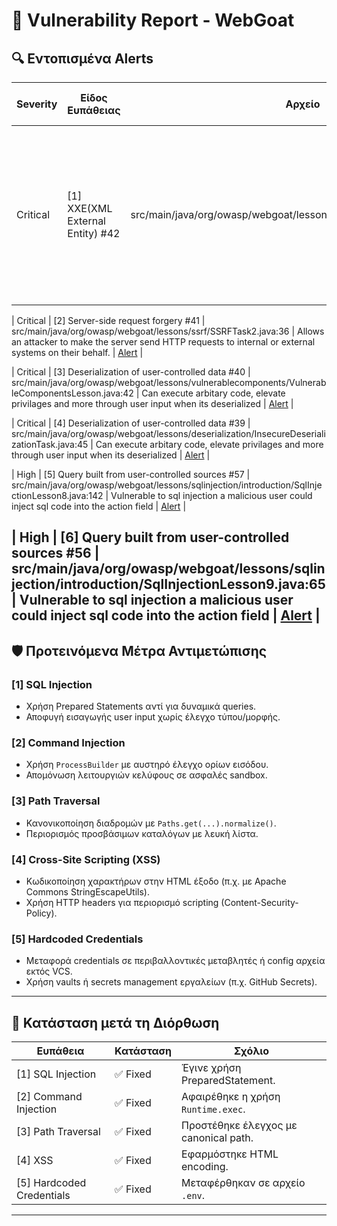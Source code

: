 
# 📄 Vulnerability Report - WebGoat

## 🔍 Εντοπισμένα Alerts

| Severity | Είδος Ευπάθειας     | Αρχείο                          | Περιγραφή                                      | Link στο CVE |
|----------|---------------------|----------------------------------|------------------------------------------------|----------------|
| Critical | [1] XXE(XML External Entity) #42     | src/main/java/org/owasp/webgoat/lessons/xxe/CommentsCache.java:79 | Resolving XML external entity in user-controlled data, an attacker could read local files and perform DoS attacks | [Alert](https://cwe.mitre.org/data/definitions/611.html)     |

| Critical | [2] Server-side request forgery  #41 | src/main/java/org/owasp/webgoat/lessons/ssrf/SSRFTask2.java:36        | Allows an attacker to make the server send HTTP requests to internal or external systems on their behalf. | [Alert](https://cwe.mitre.org/data/definitions/918.html)     |

| Critical     | [3]  Deserialization of user-controlled data  #40 | src/main/java/org/owasp/webgoat/lessons/vulnerablecomponents/VulnerableComponentsLesson.java:42 | Can execute arbitary code, elevate privilages and more through user input when its deserialized | [Alert](https://cwe.mitre.org/data/definitions/918.html   )     |

| Critical     | [4] Deserialization of user-controlled data #39 | src/main/java/org/owasp/webgoat/lessons/deserialization/InsecureDeserializationTask.java:45     | Can execute arbitary code, elevate privilages and more through user input when its deserialized | [Alert](https://cwe.mitre.org/data/definitions/502.html)     |

| High     | [5] Query built from user-controlled sources #57 | src/main/java/org/owasp/webgoat/lessons/sqlinjection/introduction/SqlInjectionLesson8.java:142        | Vulnerable to sql injection a malicious user could inject sql code into the action field     | [Alert](https://nvd.nist.gov/vuln/detail/CVE-2023-37197)     |

| High     | [6] Query built from user-controlled sources #56 | src/main/java/org/owasp/webgoat/lessons/sqlinjection/introduction/SqlInjectionLesson9.java:65          | Vulnerable to sql injection a malicious user could inject sql code into the action field     | [Alert](https://nvd.nist.gov/vuln/detail/CVE-2023-37197)     |
---

## 🛡️ Προτεινόμενα Μέτρα Αντιμετώπισης

### [1] SQL Injection
- Χρήση Prepared Statements αντί για δυναμικά queries.
- Αποφυγή εισαγωγής user input χωρίς έλεγχο τύπου/μορφής.

### [2] Command Injection
- Χρήση `ProcessBuilder` με αυστηρό έλεγχο ορίων εισόδου.
- Απομόνωση λειτουργιών κελύφους σε ασφαλές sandbox.

### [3] Path Traversal
- Κανονικοποίηση διαδρομών με `Paths.get(...).normalize()`.
- Περιορισμός προσβάσιμων καταλόγων με λευκή λίστα.

### [4] Cross-Site Scripting (XSS)
- Κωδικοποίηση χαρακτήρων στην HTML έξοδο (π.χ. με Apache Commons StringEscapeUtils).
- Χρήση HTTP headers για περιορισμό scripting (Content-Security-Policy).

### [5] Hardcoded Credentials
- Μεταφορά credentials σε περιβαλλοντικές μεταβλητές ή config αρχεία εκτός VCS.
- Χρήση vaults ή secrets management εργαλείων (π.χ. GitHub Secrets).

---

## 🔁 Κατάσταση μετά τη Διόρθωση

| Ευπάθεια | Κατάσταση | Σχόλιο |
|----------|-----------|--------|
| [1] SQL Injection | ✅ Fixed | Έγινε χρήση PreparedStatement. |
| [2] Command Injection | ✅ Fixed | Αφαιρέθηκε η χρήση `Runtime.exec`. |
| [3] Path Traversal | ✅ Fixed | Προστέθηκε έλεγχος με canonical path. |
| [4] XSS | ✅ Fixed | Εφαρμόστηκε HTML encoding. |
| [5] Hardcoded Credentials | ✅ Fixed | Μεταφέρθηκαν σε αρχείο `.env`. |

---


